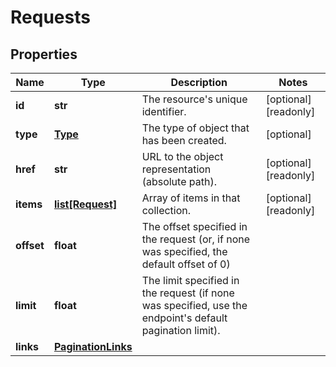 # Requests

## Properties
| Name | Type | Description | Notes |
| ------------ | ------------- | ------------- | ------------- |
| **id** | **str** | The resource&#39;s unique identifier. | [optional] [readonly]  |
| **type** | [**Type**](Type.md) | The type of object that has been created. | [optional]  |
| **href** | **str** | URL to the object representation (absolute path). | [optional] [readonly]  |
| **items** | [**list[Request]**](Request.md) | Array of items in that collection. | [optional] [readonly]  |
| **offset** | **float** | The offset specified in the request (or, if none was specified, the default offset of 0) |  |
| **limit** | **float** | The limit specified in the request (if none was specified, use the endpoint&#39;s default pagination limit). |  |
| **links** | [**PaginationLinks**](PaginationLinks.md) |  |  |



